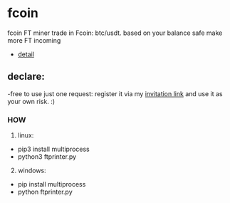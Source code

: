 # fcoin
fcoin FT miner trade in Fcoin: btc/usdt. based on your balance safe make more FT incoming

- [detail](https://www.fcoin.pro/mining)
## declare:
-free to use just one request: register it via my [invitation link](https://www.fcoin.com/i/mEGne) and use it as your own risk. :)
### HOW
1. linux:  
- pip3 install multiprocess
- python3 ftprinter.py
2. windows: 
- pip install multiprocess
- python ftprinter.py
